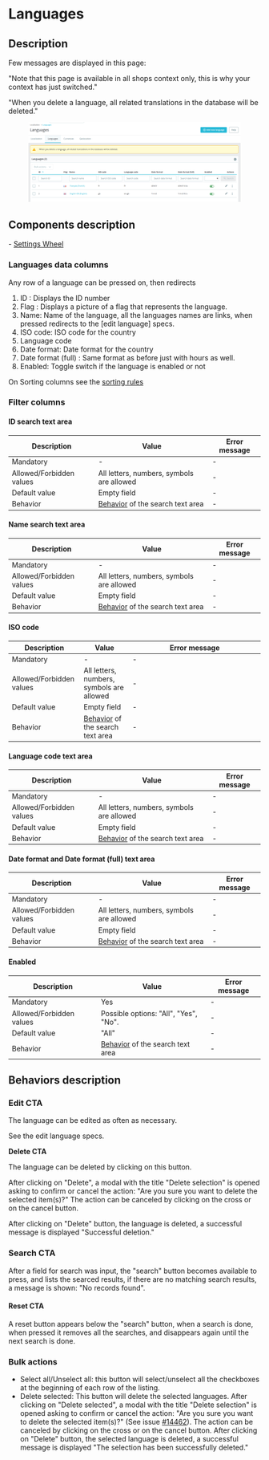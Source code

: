 # Languages

## Description

Few messages are displayed in this page:

"Note that this page is available in all shops context only, this is why your context has just switched."

"When you delete a language, all related translations in the database will be deleted."

<figure><img src="../../../../../../../.gitbook/assets/languages.png" alt=""><figcaption></figcaption></figure>



## Components description

&#x20; \- [Settings Wheel](../../../../../common-components/settings-wheel.md)&#x20;

### Languages data columns

Any row of a language can be pressed on, then redirects&#x20;

1. ID : Displays the ID number
2. Flag : Displays a picture of a flag that represents the language.&#x20;
3. Name: Name of the language, all the languages names are links, when pressed redirects to the \[edit language] specs.
4. ISO code: ISO code for the country
5. Language code
6. Date format: Date format for the country
7. Date format (full) : Same format as before just with hours as well.
8. Enabled: Toggle switch if the language is enabled or not

On Sorting columns see the [sorting rules](https://app.gitbook.com/o/-MAz0PPl5s9ulE9xyliu/s/eRh5ljXXvELkmmdiRmg8/\~/changes/LBfyCScRUjOVa2zoG5Ub/functional-documentation/ux-ui/common-components/sorting-rule)&#x20;

### Filter columns

#### ID search text area

| Description              | Value                                             | Error message |
| ------------------------ | ------------------------------------------------- | ------------- |
| Mandatory                | -                                                 | -             |
| Allowed/Forbidden values | All letters, numbers, symbols are allowed         | -             |
| Default value            | Empty field                                       | -             |
| Behavior                 | [Behavior](./#search-cta) of the search text area | -             |

#### Name search text area

| Description              | Value                                             | Error message |
| ------------------------ | ------------------------------------------------- | ------------- |
| Mandatory                | -                                                 | -             |
| Allowed/Forbidden values | All letters, numbers, symbols are allowed         | -             |
| Default value            | Empty field                                       | -             |
| Behavior                 | [Behavior](./#search-cta) of the search text area | -             |

#### ISO code

<table><thead><tr><th>Description</th><th>Value</th><th width="249.33333333333331">Error message</th></tr></thead><tbody><tr><td>Mandatory</td><td>-</td><td>-</td></tr><tr><td>Allowed/Forbidden values</td><td>All letters, numbers, symbols are allowed</td><td>-</td></tr><tr><td>Default value</td><td>Empty field</td><td>-</td></tr><tr><td>Behavior</td><td><a href="./#search-cta">Behavior</a> of the search text area</td><td>-</td></tr></tbody></table>

#### Language code text area

| Description              | Value                                             | Error message |
| ------------------------ | ------------------------------------------------- | ------------- |
| Mandatory                | -                                                 | -             |
| Allowed/Forbidden values | All letters, numbers, symbols are allowed         | -             |
| Default value            | Empty field                                       | -             |
| Behavior                 | [Behavior](./#search-cta) of the search text area | -             |

#### Date format and Date format (full) text area

| Description              | Value                                             | Error message |
| ------------------------ | ------------------------------------------------- | ------------- |
| Mandatory                | -                                                 | -             |
| Allowed/Forbidden values | All letters, numbers, symbols are allowed         | -             |
| Default value            | Empty field                                       | -             |
| Behavior                 | [Behavior](./#search-cta) of the search text area | -             |

#### Enabled&#x20;

| Description              | Value                                             | Error message |
| ------------------------ | ------------------------------------------------- | ------------- |
| Mandatory                | Yes                                               | -             |
| Allowed/Forbidden values | Possible options: "All", "Yes", "No".             | -             |
| Default value            | "All"                                             | -             |
| Behavior                 | [Behavior](./#search-cta) of the search text area | -             |

## Behaviors description

### **Edit CTA**&#x20;

&#x20;The language can be edited as often as necessary.

See the edit language specs.

**Delete CTA**&#x20;

The language can be deleted by clicking on this button.&#x20;

After clicking on "Delete", a modal with the title "Delete selection" is opened asking to confirm or cancel the action: "Are you sure you want to delete the selected item(s)?" The action can be canceled by clicking on the cross or on the cancel button.&#x20;

After clicking on "Delete" button, the language is deleted, a successful message is displayed "Successful deletion."

### Search CTA

After a field for search was input, the "search" button becomes available to press, and lists the searced results, if there are no matching search results, a message is shown: "No records found".

#### Reset CTA

A reset button appears below the "search" button, when a search is done, when pressed it removes all the searches, and disappears again until the next search is done.

### Bulk actions

* Select all/Unselect all: this button will select/unselect all the checkboxes at the beginning of each row of the listing.
* Delete selected: This button will delete the selected languages. After clicking on "Delete selected", a modal with the title "Delete selection" is opened asking to confirm or cancel the action: "Are you sure you want to delete the selected item(s)?" (See issue [#14462](https://github.com/PrestaShop/PrestaShop/issues/14462)). The action can be canceled by clicking on the cross or on the cancel button. After clicking on "Delete" button, the selected language is deleted, a successful message is displayed "The selection has been successfully deleted."
